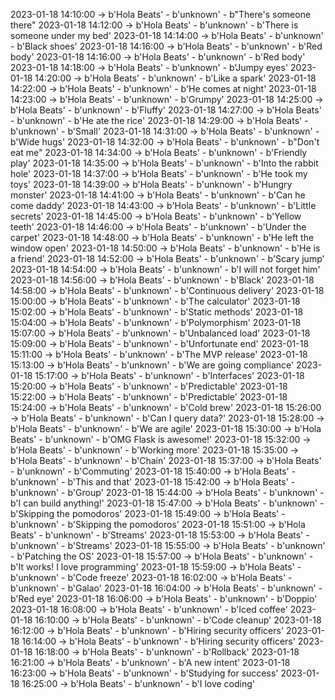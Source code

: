 2023-01-18 14:10:00 -> b'Hola Beats' - b'unknown' - b"There's someone there"
2023-01-18 14:12:00 -> b'Hola Beats' - b'unknown' - b'There is someone under my bed'
2023-01-18 14:14:00 -> b'Hola Beats' - b'unknown' - b'Black shoes'
2023-01-18 14:16:00 -> b'Hola Beats' - b'unknown' - b'Red body'
2023-01-18 14:16:00 -> b'Hola Beats' - b'unknown' - b'Red body'
2023-01-18 14:18:00 -> b'Hola Beats' - b'unknown' - b'Jumpy eyes'
2023-01-18 14:20:00 -> b'Hola Beats' - b'unknown' - b'Like a spark'
2023-01-18 14:22:00 -> b'Hola Beats' - b'unknown' - b'He comes at night'
2023-01-18 14:23:00 -> b'Hola Beats' - b'unknown' - b'Grumpy'
2023-01-18 14:25:00 -> b'Hola Beats' - b'unknown' - b'Fluffy'
2023-01-18 14:27:00 -> b'Hola Beats' - b'unknown' - b'He ate the rice'
2023-01-18 14:29:00 -> b'Hola Beats' - b'unknown' - b'Small'
2023-01-18 14:31:00 -> b'Hola Beats' - b'unknown' - b'Wide hugs'
2023-01-18 14:32:00 -> b'Hola Beats' - b'unknown' - b"Don't eat me"
2023-01-18 14:34:00 -> b'Hola Beats' - b'unknown' - b'Friendly play'
2023-01-18 14:35:00 -> b'Hola Beats' - b'unknown' - b'Into the rabbit hole'
2023-01-18 14:37:00 -> b'Hola Beats' - b'unknown' - b'He took my toys'
2023-01-18 14:39:00 -> b'Hola Beats' - b'unknown' - b'Hungry monster'
2023-01-18 14:41:00 -> b'Hola Beats' - b'unknown' - b'Can he come daddy'
2023-01-18 14:43:00 -> b'Hola Beats' - b'unknown' - b'Little secrets'
2023-01-18 14:45:00 -> b'Hola Beats' - b'unknown' - b'Yellow teeth'
2023-01-18 14:46:00 -> b'Hola Beats' - b'unknown' - b'Under the carpet'
2023-01-18 14:48:00 -> b'Hola Beats' - b'unknown' - b'He left the window open'
2023-01-18 14:50:00 -> b'Hola Beats' - b'unknown' - b'He is a friend'
2023-01-18 14:52:00 -> b'Hola Beats' - b'unknown' - b'Scary jump'
2023-01-18 14:54:00 -> b'Hola Beats' - b'unknown' - b'I will not forget him'
2023-01-18 14:56:00 -> b'Hola Beats' - b'unknown' - b'Black'
2023-01-18 14:58:00 -> b'Hola Beats' - b'unknown' - b'Continuous delivery'
2023-01-18 15:00:00 -> b'Hola Beats' - b'unknown' - b'The calculator'
2023-01-18 15:02:00 -> b'Hola Beats' - b'unknown' - b'Static methods'
2023-01-18 15:04:00 -> b'Hola Beats' - b'unknown' - b'Polymorphism'
2023-01-18 15:07:00 -> b'Hola Beats' - b'unknown' - b'Unbalanced load'
2023-01-18 15:09:00 -> b'Hola Beats' - b'unknown' - b'Unfortunate end'
2023-01-18 15:11:00 -> b'Hola Beats' - b'unknown' - b'The MVP release'
2023-01-18 15:13:00 -> b'Hola Beats' - b'unknown' - b'We are going compliance'
2023-01-18 15:17:00 -> b'Hola Beats' - b'unknown' - b'Interfaces'
2023-01-18 15:20:00 -> b'Hola Beats' - b'unknown' - b'Predictable'
2023-01-18 15:22:00 -> b'Hola Beats' - b'unknown' - b'Predictable'
2023-01-18 15:24:00 -> b'Hola Beats' - b'unknown' - b'Cold brew'
2023-01-18 15:26:00 -> b'Hola Beats' - b'unknown' - b'Can I query data?'
2023-01-18 15:28:00 -> b'Hola Beats' - b'unknown' - b'We are agile'
2023-01-18 15:30:00 -> b'Hola Beats' - b'unknown' - b'OMG Flask is awesome!'
2023-01-18 15:32:00 -> b'Hola Beats' - b'unknown' - b'Working more'
2023-01-18 15:35:00 -> b'Hola Beats' - b'unknown' - b'Chain'
2023-01-18 15:37:00 -> b'Hola Beats' - b'unknown' - b'Commuting'
2023-01-18 15:40:00 -> b'Hola Beats' - b'unknown' - b'This and that'
2023-01-18 15:42:00 -> b'Hola Beats' - b'unknown' - b'Group'
2023-01-18 15:44:00 -> b'Hola Beats' - b'unknown' - b'I can build anything!'
2023-01-18 15:47:00 -> b'Hola Beats' - b'unknown' - b'Skipping the pomodoros'
2023-01-18 15:49:00 -> b'Hola Beats' - b'unknown' - b'Skipping the pomodoros'
2023-01-18 15:51:00 -> b'Hola Beats' - b'unknown' - b'Streams'
2023-01-18 15:53:00 -> b'Hola Beats' - b'unknown' - b'Streams'
2023-01-18 15:55:00 -> b'Hola Beats' - b'unknown' - b'Patching the OS'
2023-01-18 15:57:00 -> b'Hola Beats' - b'unknown' - b'It works! I love programming'
2023-01-18 15:59:00 -> b'Hola Beats' - b'unknown' - b'Code freeze'
2023-01-18 16:02:00 -> b'Hola Beats' - b'unknown' - b'Galao'
2023-01-18 16:04:00 -> b'Hola Beats' - b'unknown' - b'Red eye'
2023-01-18 16:06:00 -> b'Hola Beats' - b'unknown' - b'Doppio'
2023-01-18 16:08:00 -> b'Hola Beats' - b'unknown' - b'Iced coffee'
2023-01-18 16:10:00 -> b'Hola Beats' - b'unknown' - b'Code cleanup'
2023-01-18 16:12:00 -> b'Hola Beats' - b'unknown' - b'Hiring security officers'
2023-01-18 16:14:00 -> b'Hola Beats' - b'unknown' - b'Hiring security officers'
2023-01-18 16:18:00 -> b'Hola Beats' - b'unknown' - b'Rollback'
2023-01-18 16:21:00 -> b'Hola Beats' - b'unknown' - b'A new intent'
2023-01-18 16:23:00 -> b'Hola Beats' - b'unknown' - b'Studying for success'
2023-01-18 16:25:00 -> b'Hola Beats' - b'unknown' - b'I love coding'

